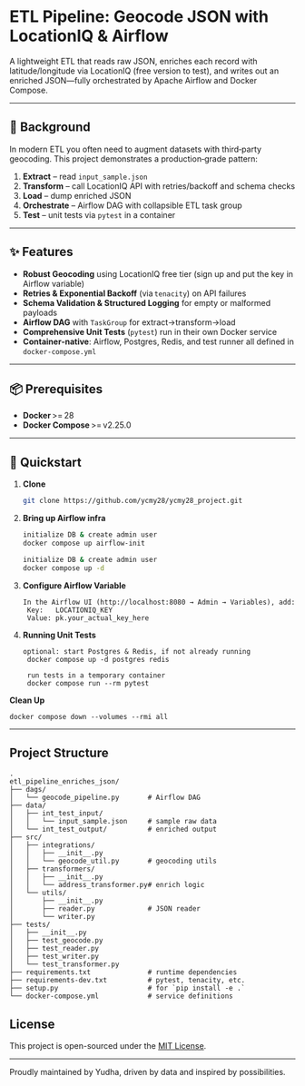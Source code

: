 # ETL Pipeline: Geocode JSON with LocationIQ & Airflow

A lightweight ETL that reads raw JSON, enriches each record with latitude/longitude via LocationIQ (free version to test), and writes out an enriched JSON—fully orchestrated by Apache Airflow and Docker Compose.

---

## 🚀 Background

In modern ETL you often need to augment datasets with third‑party geocoding. This project demonstrates a production‑grade pattern:

1. **Extract** – read `input_sample.json`  
2. **Transform** – call LocationIQ API with retries/backoff and schema checks 
3. **Load** – dump enriched JSON  
4. **Orchestrate** – Airflow DAG with collapsible ETL task group  
5. **Test** – unit tests via `pytest` in a container

---

## ✨ Features

- **Robust Geocoding** using LocationIQ free tier (sign up and put the key in Airflow variable)
- **Retries & Exponential Backoff** (via `tenacity`) on API failures  
- **Schema Validation & Structured Logging** for empty or malformed payloads  
- **Airflow DAG** with  `TaskGroup` for extract→transform→load  
- **Comprehensive Unit Tests** (`pytest`) run in their own Docker service  
- **Container‑native**: Airflow, Postgres, Redis, and test runner all defined in `docker-compose.yml`  

---

## 📦 Prerequisites

- **Docker** >= 28 
- **Docker Compose** >= v2.25.0 

---

## 🔧 Quickstart

1. **Clone**  
   ```bash
   git clone https://github.com/ycmy28/ycmy28_project.git

2. **Bring up Airflow infra**  
   ```bash
   initialize DB & create admin user
   docker compose up airflow-init

   initialize DB & create admin user
   docker compose up -d

3. **Configure Airflow Variable**  
   ```
   In the Airflow UI (http://localhost:8080 → Admin → Variables), add:
    Key:   LOCATIONIQ_KEY
    Value: pk.your_actual_key_here

4. **Running Unit Tests**  
   ```
   optional: start Postgres & Redis, if not already running
    docker compose up -d postgres redis

    run tests in a temporary container
    docker compose run --rm pytest

**Clean Up** 
   ```
   docker compose down --volumes --rmi all

```
---

## Project Structure


```text
.  
etl_pipeline_enriches_json/
├── dags/
│   └── geocode_pipeline.py       # Airflow DAG
├── data/
│   ├── int_test_input/
│   │   └── input_sample.json     # sample raw data
│   └── int_test_output/          # enriched output
├── src/
│   ├── integrations/
│   │   ├── __init__.py
│   │   └── geocode_util.py       # geocoding utils
│   ├── transformers/
│   │   ├── __init__.py
│   │   └── address_transformer.py# enrich logic
│   └── utils/
│       ├── __init__.py
│       ├── reader.py             # JSON reader
│       └── writer.py             
├── tests/
│   ├── __init__.py
│   ├── test_geocode.py
│   ├── test_reader.py
│   ├── test_writer.py
│   └── test_transformer.py
├── requirements.txt              # runtime dependencies
├── requirements-dev.txt          # pytest, tenacity, etc.
├── setup.py                      # for `pip install -e .`
└── docker-compose.yml            # service definitions

```
## License

This project is open-sourced under the [MIT License](LICENSE).

---

Proudly maintained by Yudha, driven by data and inspired by possibilities.
